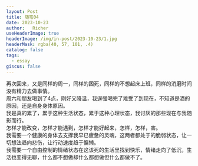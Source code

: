 ```yaml
---
layout: Post
title: 随笔04  
date: 2023-10-23
author:   Richer 
useHeaderImage: true
headerImage: /img/in-post/2023-10-23/1.jpg
headerMask: rgba(40, 57, 101, .4)
catalog: false
tags: 
  - essay
giscus: false  
---
```


再次回来，又是同样的周一，同样的困死，同样的不想起床上班，同样的消磨时间没有精力去做事情。  
周六和朋友喝到了4点，刚好又降温，我逞强喝完了难受了到现在，不知道是酒的原因，还是自身身体原因。  
我是真的累了，累于这种生活状态，累于这种心理状态，我讨厌的那些现在与我随影而行。  
怎样才能改变，怎样才能遇到，怎样才能好起来，怎样，怎样，害。  
我需要一个健康的身体去支撑我早已疲惫的灵魂，这两者都处于的脆弱状态，让一切想法趋向悲伤，让行动速度趋于慵懒。  
我需要一个自由控制的情绪状态在这该死的生活里找到快乐，情绪走向了低沉，生活也变得无聊，什么都不想做却什么都想做但什么都做不了。  
 
